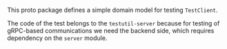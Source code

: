 This proto package defines a simple domain model for testing `TestClient`.

The code of the test belongs to the `testutil-server` because for testing of gRPC-based 
communications we need the backend side, which requires dependency on the `server` module.
  
